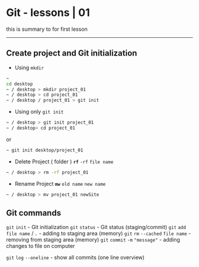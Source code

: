 # Git - lessons | 01

this is summary to for first lesson

---

## Create project and Git initialization

- Using `mkdir`

```bash
~
cd desktop
~ / desktop > mkdir project_01
~ / desktop > cd project_01
~ / desktop / project_01 > git init
```

- Using only `git init`

```bash
~ / desktop > git init project_01
~ / desktop> cd project_01
```

or

```bash
~ git init desktop/project_01
```

- Delete Project ( folder )
  **`rf`** `-rf` `file name`

```bash
~ / desktop > rm -rf project_01
```

- Rename Project
  **`mw`** `old name` `new name`

```bash
~ / desktop > mv project_01 newSite
```

## Git commands

`git` `init` - Git initialization
`git` `status` - Git status (staging/commit)
`git` `add` `file name` / `.` - adding to staging area (memory)
`git` `rm` `--cached` `file name` - removing from staging area (memory)
`git` `commit` `-m` `"message"` - adding changes to file on computer

`git` `log` `--oneline` - show all commits (one line overview)
